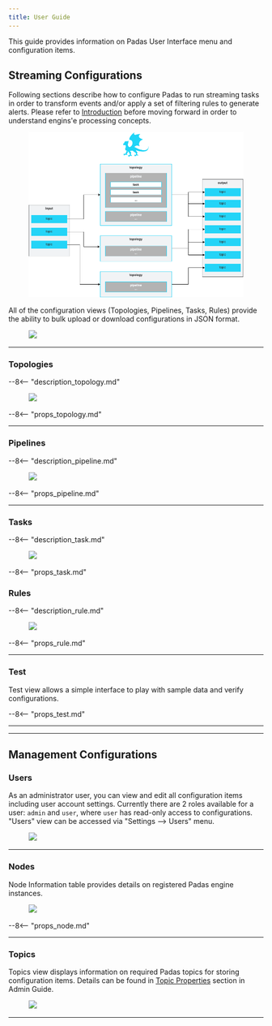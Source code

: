 ```yaml
---
title: User Guide
---
```


This guide provides information on Padas User Interface menu and configuration items.

## Streaming Configurations
Following sections describe how to configure Padas to run streaming tasks in order to transform events and/or apply a set of filtering rules to generate alerts.  Please refer to [Introduction](introduction.md) before moving forward in order to understand engins'e processing concepts.

<figure markdown>
  <p>
  <img src="../assets/img/padas_topology_pipeline_task.png" class="img-fluid py-5">
  </p>
</figure>

All of the configuration views (Topologies, Pipelines, Tasks, Rules) provide the ability to bulk upload or download configurations in JSON format.

<figure markdown>
  <p>
  <img src="../assets/img/padas_ui_upload_config.png" class="img-fluid py-5 w-50">
  </p>
</figure>

---

### Topologies

--8<-- "description_topology.md"

<figure markdown>
  <p>
  <img src="../assets/img/padas_ui_topologies.png" class="img-fluid py-5 w-50">
  </p>
</figure>

--8<-- "props_topology.md"

---

### Pipelines

--8<-- "description_pipeline.md"

<figure markdown>
  <p>
  <img src="../assets/img/padas_ui_pipelines.png" class="img-fluid py-5 w-50">
  </p>
</figure>

--8<-- "props_pipeline.md"

---

### Tasks

--8<-- "description_task.md"

<figure markdown>
  <p>
  <img src="../assets/img/padas_ui_tasks.png" class="img-fluid py-5 w-50">
  </p>
</figure>

--8<-- "props_task.md"

### Rules

--8<-- "description_rule.md"

<figure markdown>
  <p>
  <img src="../assets/img/padas_ui_rules.png" class="img-fluid py-5 w-50">
  </p>
</figure>

--8<-- "props_rule.md"

---

### Test

Test view allows a simple interface to play with sample data and verify configurations.

--8<-- "props_test.md"

---

---

## Management Configurations

### Users
As an administrator user, you can view and edit all configuration items including user account settings. Currently there are 2 roles available for a user: `admin` and `user`, where `user` has read-only access to configurations.  "Users" view can be accessed via "Settings --> Users" menu.

<figure markdown>
  <p>
  <img src="../assets/img/padas_ui_users.png" class="img-fluid py-5 w-75">
  </p>
</figure>

---

### Nodes
Node Information table provides details on registered Padas engine instances.

<figure markdown>
  <p>
  <img src="../assets/img/padas_ui_nodes.png" class="img-fluid py-5 w-75">
  </p>
</figure>

--8<-- "props_node.md"


---

### Topics

Topics view displays information on required Padas topics for storing configuration items.  Details can be found in [Topic Properties](admin-guide.md#topic-properties) section in Admin Guide.

<figure markdown>
  <p>
  <img src="../assets/img/padas_ui_topics_post.png" class="img-fluid py-5 w-75">
  </p>
</figure>

---

